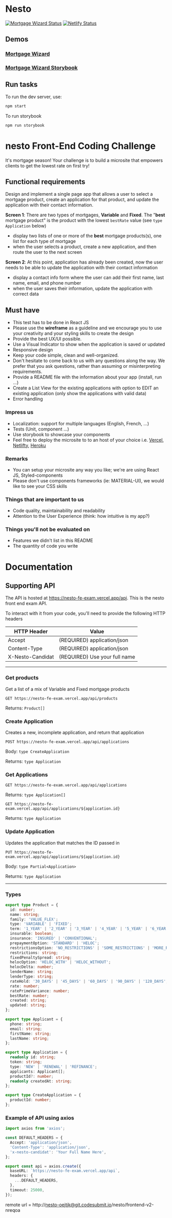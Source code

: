 # Nesto

[![Mortgage Wizard Status](https://api.netlify.com/api/v1/badges/7043ac05-3220-4c16-98ea-e6d1f4f05c5d/deploy-status)](https://app.netlify.com/sites/mortgage-wizard/deploys) [![Netlify Status](https://api.netlify.com/api/v1/badges/4fc07912-4a4f-40c4-83e5-572446520dda/deploy-status)](https://app.netlify.com/sites/mortgage-wizard-storybook/deploys)

## Demos

### [Mortgage Wizard](https://mortgage-wizard.netlify.app/)

### [Mortgage Wizard Storybook](https://mortgage-wizard-storybook.netlify.app/)

## Run tasks

To run the dev server, use:

```sh
npm start
```

To run storybook

```sh
npm run storybook
```

# nesto Front-End Coding Challenge

It's mortgage season! Your challenge is to build a microsite that empowers clients to get the lowest rate on first try!

## Functional requirements

Design and implement a single page app that allows a user to select a mortgage product, create an application for that product, and update the application with their contact information.

**Screen 1**:
There are two types of mortgages, **Variable** and **Fixed**. The "**best** mortgage product" is the product with the lowest `bestRate` value (see `type Application` below)

- display two lists of one or more of the **best** mortgage products(s), one list for each type of mortgage
- when the user selects a product, create a new application, and then route the user to the next screen

**Screen 2**:
At this point, application has already been created, now the user needs to be able to update the application with their contact information

- display a contact info form where the user can add their first name, last name, email, and phone number
- when the user saves their information, update the application with correct data

## Must have

- This test has to be done in React JS
- Please use the **wireframe** as a guideline and we encourage you to use your creativity and your styling skills to create the design
- Provide the best UX/UI possible.
- Use a Visual Indicator to show when the application is saved or updated
- Responsive design
- Keep your code simple, clean and well-organized.
- Don't hesitate to come back to us with any questions along the way. We prefer that you ask questions, rather than assuming or misinterpreting requirements.
- Provide a README file with the information about your app (install, run ...)
- Create a List View for the existing applications with option to EDIT an existing application (only show the applications with valid data)
- Error handling

### Impress us

- Localization: support for multiple languages (English, French, ...)
- Tests (Unit, component ...)
- Use storybook to showcase your components
- Feel free to deploy the microsite to to an host of your choice i.e. [Vercel](https://vercel.com/docs), [Netlifty](https://www.netlify.com/with/react/), [Heroku](https://devcenter.heroku.com/articles/getting-started-with-nodejs)

### Remarks

- You can setup your microsite any way you like; we're are using React JS, Styled-components
- Please don't use components frameworks (ie: MATERIAL-UI), we would like to see your CSS skills

### Things that are important to us

- Code quality, maintainability and readability
- Attention to the User Experience (think: how intuitive is my app?)

### Things you'll not be evaluated on

- Features we didn't list in this README
- The quantity of code you write

# Documentation

## Supporting API

The API is hosted at https://nesto-fe-exam.vercel.app/api. This is the nesto front end exam API.

To interact with it from your code, you'll need to provide the following HTTP headers

| HTTP Header      | Value                         |
| ---------------- | ----------------------------- |
| Accept           | (REQUIRED) application/json   |
| Content-Type     | (REQUIRED) application/json   |
| X-Nesto-Candidat | (REQUIRED) Use your full name |

---

### Get products

Get a list of a mix of Variable and Fixed mortgage products

`GET https://nesto-fe-exam.vercel.app/api/products`

Returns: `Product[]`

### Create Application

Creates a new, incomplete application, and return that application

`POST https://nesto-fe-exam.vercel.app/api/applications`

Body: `type CreateApplication`

Returns: `type Application`

### Get Applications

`GET https://nesto-fe-exam.vercel.app/api/applications`

Returns: `type Application[]`

`GET https://nesto-fe-exam.vercel.app/api/applications/${application.id}`

Returns: `type Application`

### Update Application

Updates the application that matches the ID passed in

`PUT https://nesto-fe-exam.vercel.app/api/applications/${application.id}`

Body: `type Partial<Application>`

Returns: `type Application`

---

### Types

```typescript
export type Product = {
  id: number;
  name: string;
  family: 'VALUE_FLEX';
  type: 'VARIABLE' | 'FIXED';
  term: '1_YEAR' | '2_YEAR' | '3_YEAR' | '4_YEAR' | '5_YEAR' | '6_YEAR' | '7_YEAR' | '10_YEAR';
  insurable: boolean;
  insurance: 'INSURED' | 'CONVENTIONAL';
  prepaymentOption: 'STANDARD' | 'HELOC';
  restrictionsOption: 'NO_RESTRICTIONS' | 'SOME_RESTRICTIONS' | 'MORE_RESTRICTIONS';
  restrictions: string;
  fixedPenaltySpread: string;
  helocOption: 'HELOC_WITH' | 'HELOC_WITHOUT';
  helocDelta: number;
  lenderName: string;
  lenderType: string;
  rateHold: '30_DAYS' | '45_DAYS' | '60_DAYS' | '90_DAYS' | '120_DAYS';
  rate: number;
  ratePrimeVariance: number;
  bestRate: number;
  created: string;
  updated: string;
};

export type Applicant = {
  phone: string;
  email: string;
  firstName: string;
  lastName: string;
};

export type Application = {
  readonly id: string;
  token: string;
  type: 'NEW' | 'RENEWAL' | 'REFINANCE';
  applicants: Applicant[];
  productId?: number;
  readonly createdAt: string;
};

export type CreateApplication = {
  productId: number;
};
```

### Example of API using axios

```typescript
import axios from 'axios';

const DEFAULT_HEADERS = {
  Accept: 'application/json',
  'Content-Type': 'application/json',
  'x-nesto-candidat': 'Your Full Name Here',
};

export const api = axios.create({
  baseURL: `https://nesto-fe-exam.vercel.app/api`,
  headers: {
    ...DEFAULT_HEADERS,
  },
  timeout: 25000,
});
```

remote url = http://nesto-oejtjk@git.codesubmit.io/nesto/frontend-v2-nreqoa
